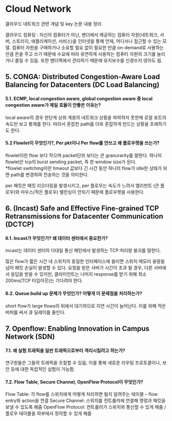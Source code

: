 # Cloud Network

클라우드 네트워크 관련 개념 및 key 논문 내용 정리

클라우드 컴퓨팅 : 자신의 컴퓨터가 아닌, 벤더에서 제공하는 컴퓨터 자원(네트워크, 서버, 스토리지, 애플리케이션, 서비스)을 인터넷을 통해 언제, 어디서나 접근할 수 있는 모델. 컴퓨터 자원을 구매하거나 소유할 필요 없이 필요한 만큼 on-demand로 사용하는 만큼 돈을 주고 쓰기 때문에 수요에 따라 유연하게 사용하는 컴퓨터 자원의 크기를 늘리거나 줄일 수 있음. 또한 벤더쪽에서 관리하기 때문에 유지보수를 신경쓰지 않아도 됨. 





## 5. CONGA: Distributed Congestion-Aware Load Balancing for Datacenters (DC Load Balancing)

#### 5.1. ECMP, local congestion aware, global congestion aware 중 local congestion aware가 제일 효율이 안좋은 이유는?

local aware의 경우 한단계 상위 계층의 네트워크 상황을 파악하지 못한채 로컬 포트의 속도만 보고 통제를 한다. 따라서 혼잡한 path를 더욱 혼잡하게 만드는 상황을 초래하기도 한다.

#### 5.2 Flowlet이 무엇인가?, Per pkt이나 Per flow를 안쓰고 왜 플로우렛을 쓰는가?

flowlet이란 flow 보다 작으며 packet단위 보다는 큰 granurarity를 말한다. 하나의 flowlet은 tcp의 burst sending packet, 즉 한 window size가 된다.    
*flowlet switching이란 timeout 값보다 긴 시간 동안 하나의 flow가 idle한 상태가 되면 path를 변경하여 전송하는 것을 의미한다.

per 패킷은 패킷 리오더링을 발생시키고, per 플로우는 속도가 느려서 엘리펀트 (큰 플로우)와 마우스(작은 플로우) 밸런싱이 안되기 때문에 플로우렛을 사용한다.


## 6. (Incast) Safe and Effective Fine-grained TCP Retransmissions for Datacenter Communication (DCTCP)

#### 6.1. Incast가 무엇인가? 왜 데이터 센터에서 중요한가?

incast는 데이터 센터의 다대일 통신 패턴에서 발생하는 TCP 처리량 붕괴를 말한다.

많은 flow가 짧은 시간 내 스위치의 동일한 인터페이스에 쏠리면 스위치 메모리 용량을 넘어 패킷 손실이 발생할 수 있다. 요청을 받은 서버가 시간이 초과 될 경우, 다른 서버에서 응답을 받을 수 있지만, 클라이언트는 나머지 response를 받기 위해 최소 200ms(TCP 타임아웃)는 기다려야 한다.

#### 6.2. Queue build up 문제가 무엇인가? 어떻게 이 문제점을 처리하는가?

short flow가 large flows의 뒤에서 대기하므로 지연 시간이 늘어난다. 이를 위해 작은 버퍼를 써서 큐 딜레이를 줄인다.


## 7. Openflow: Enabling Innovation in Campus Network (SDN)

#### 7.1. 왜 실험 트래픽을 일반 트래픽으로부터 격리시킬려고 하는가?

연구원들은 그들의 트래픽을 조절할 수 있음, 이를 통해 새로운 라우팅 프로토콜이나, 보안 등에 대한 독립적인 실험이 가능함.


#### 7.2. Flow Table, Secure Channel, OpenFlow Protocol이 무엇인가?

Flow Table: 각 flow를 스위치에게 어떻게 처리하면 될지 알려주는 테이블 – flow entry와 action을 연결
Secure Channel: 스위치를 컨트롤러에 연결해 명령과 패킷을 보낼 수 있도록 해줌
OpenFlow Protocol: 컨트롤러가 스위치와 통신할 수 있게 해줌 / 플로우 테이블을 외부에서 정의할 수 있게 해줌
